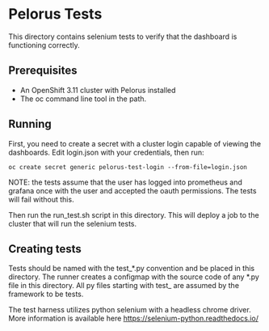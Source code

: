 # Pelorus Tests

This directory contains selenium tests to verify that the dashboard is functioning correctly.

## Prerequisites

* An OpenShift 3.11 cluster with Pelorus installed
* The oc command line tool in the path.

## Running

First, you need to create a secret with a cluster login capable of viewing the dashboards.  Edit login.json with your credentials, then run:

```
oc create secret generic pelorus-test-login --from-file=login.json
```

NOTE: the tests assume that the user has logged into prometheus and grafana once with the user and accepted the oauth permissions.  The tests will fail without this.

Then run the run_test.sh script in this directory.  This will deploy a job to the cluster that will run the selenium tests.

## Creating tests

Tests should be named with the test_*.py convention and be placed in this directory.  The runner creates a configmap with the source code of any *.py file in this directory.  All py files starting with test_ are assumed by the framework to be tests.

The test harness utilizes python selenium with a headless chrome driver.  More information is available here https://selenium-python.readthedocs.io/